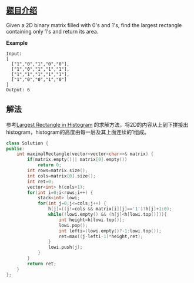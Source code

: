 ## [题目介绍](https://leetcode.com/problems/maximal-rectangle/)

Given a 2D binary matrix filled with 0's and 1's, find the largest rectangle containing only 1's and return its area.

**Example**

```
Input:
[
  ["1","0","1","0","0"],
  ["1","0","1","1","1"],
  ["1","1","1","1","1"],
  ["1","0","0","1","0"]
]
Output: 6
```





## 解法

参考[Largest Rectangle in Histogram](https://github.com/zjuwispersure/Leetcoding/blob/master/84_Largest_Rectangel_in_Histogram.md) 的求解方法，将2D的内容从上到下拼接出histogram，histogram的高度由每一层及其上面连续的1组成。

```C++
class Solution {
public:
    int maximalRectangle(vector<vector<char>>& matrix) {
        if(matrix.empty()|| matrix[0].empty())
            return 0;
        int rows=matrix.size();
        int cols=matrix[0].size();
        int ret=0;
        vector<int> h(cols+1);
        for(int i=0;i<rows;i++) {
            stack<int> lowi;
            for(int j=0;j<=cols;j++) {
                h[j]=((j!=cols && matrix[i][j]=='1')?h[j]+1:0);
                while(!lowi.empty() && (h[j]<h[lowi.top()])){
                    int height=h[lowi.top()];
                    lowi.pop();
                    int lefti=(lowi.empty()?-1:lowi.top());
                    ret=max((j-lefti-1)*height,ret);
                }
                lowi.push(j);
            }
        }
        return ret;     
    }
};
```

